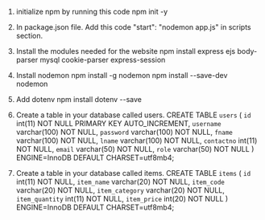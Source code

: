 1. initialize npm by running this code npm init -y
2. In package.json file. Add this code "start": "nodemon app.js" in scripts section.
3. Install the modules needed for the website npm install express ejs body-parser mysql cookie-parser express-session
4. Install nodemon
    npm install -g nodemon
    npm install --save-dev nodemon 

5. Add dotenv npm install dotenv --save

6. Create a table in your database called users.
        CREATE TABLE `users` (
        `id` int(11) NOT NULL PRIMARY KEY AUTO_INCREMENT,
        `username` varchar(100) NOT NULL,
        `password` varchar(100) NOT NULL,
        `fname` varchar(100) NOT NULL,
        `lname` varchar(100) NOT NULL,
        `contactno` int(11) NOT NULL,
        `email` varchar(50) NOT NULL,
        `role` varchar(50) NOT NULL
        ) ENGINE=InnoDB DEFAULT CHARSET=utf8mb4;

7. Create a table in your database called items.
        CREATE TABLE `items` (
        `id` int(11) NOT NULL,
        `item_name` varchar(20) NOT NULL,
        `item_code` varchar(20) NOT NULL,
        `item_category` varchar(20) NOT NULL,
        `item_quantity` int(11) NOT NULL,
        `item_price` int(20) NOT NULL
        ) ENGINE=InnoDB DEFAULT CHARSET=utf8mb4;
